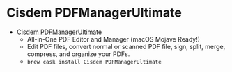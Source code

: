 # Cisdem PDFManagerUltimate
- [Cisdem PDFManagerUltimate](https://www.cisdem.com/pdf-manager-ultimate-mac.html)
  -  All-in-One PDF Editor and Manager (macOS Mojave Ready!)
  - Edit PDF files, convert normal or scanned PDF file, sign, split, merge, compress, and organize your PDFs.
  - `brew cask install Cisdem PDFManagerUltimate`

